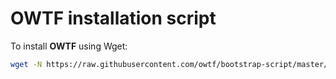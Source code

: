 OWTF installation script
===

To install **OWTF** using Wget:

```bash
wget -N https://raw.githubusercontent.com/owtf/bootstrap-script/master/bootstrap.sh; chmod +x bootstrap.sh; ./bootstrap.sh
```
